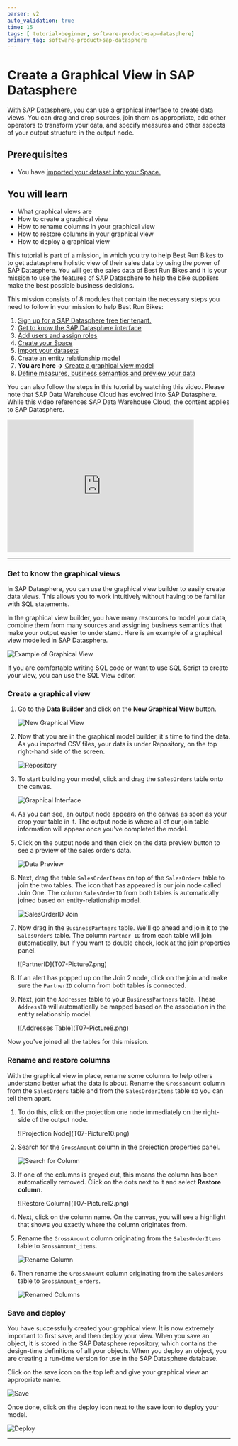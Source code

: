 ```yaml
---
parser: v2
auto_validation: true
time: 15
tags: [ tutorial>beginner, software-product>sap-datasphere]
primary_tag: software-product>sap-datasphere
---
```


# Create a Graphical View in SAP Datasphere
<!-- description --> With SAP Datasphere, you can use a graphical interface to create data views. You can drag and drop sources, join them as appropriate, add other operators to transform your data, and specify measures and other aspects of your output structure in the output node.

## Prerequisites
 - You have [imported your dataset into your Space.](data-warehouse-cloud-5-import-dataset)

## You will learn
  - What graphical views are
  - How to create a graphical view
  - How to rename columns in your graphical view
  - How to restore columns in your graphical view
  - How to deploy a graphical view

  This tutorial is part of a mission, in which you try to help Best Run Bikes to to get adatasphere holistic view of their sales data by using the power of SAP Datasphere. You will get the sales data of Best Run Bikes and it is your mission to use the features of SAP Datasphere to help the bike suppliers make the best possible business decisions.

  This mission consists of 8 modules that contain the necessary steps you need to follow in your mission to help Best Run Bikes:

  1. [Sign up for a SAP Datasphere free tier tenant.](data-warehouse-cloud-1-begin-trial)
  2. [Get to know the SAP Datasphere interface](data-warehouse-cloud-2-interface)
  3. [Add users and assign roles](data-warehouse-cloud-3-add-users)
  4. [Create your Space](data-warehouse-cloud-4-spaces)
  5. [Import your datasets](data-warehouse-cloud-5-import-dataset)
  6. [Create an entity relationship model](data-warehouse-cloud-6-entityrelationship-model)
  7. **You are here ->** [Create a graphical view model](data-warehouse-cloud-7-graphicalview)
  8. [Define measures, business semantics and preview your data](data-warehouse-cloud-8-define-measures)

  You can also follow the steps in this tutorial by watching this video. Please note that SAP Data Warehouse Cloud has evolved into SAP Datasphere. While this video references SAP Data Warehouse Cloud, the content applies to SAP Datasphere.

  <iframe id="kmsembed-1_7wphfgec" width="421" height="300" src="https://video.sap.com/embed/secure/iframe/entryId/1_7wphfgec/uiConfId/30317401/pbc/122287171/st/0" class="kmsembed" allowfullscreen webkitallowfullscreen mozAllowFullScreen allow="autoplay *; fullscreen *; encrypted-media *" referrerPolicy="no-referrer-when-downgrade" sandbox="allow-downloads allow-forms allow-same-origin allow-scripts allow-top-navigation allow-pointer-lock allow-popups allow-modals allow-orientation-lock allow-popups-to-escape-sandbox allow-presentation allow-top-navigation-by-user-activation" frameborder="0" title="T07-Create a Graphical View in SAP Data Warehouse Cloud"></iframe>

---

### Get to know the graphical views


In SAP Datasphere, you can use the graphical view builder to easily create data views. This allows you to work intuitively without having to be familiar with SQL statements.

In the graphical view builder, you have many resources to model your data, combine them from many sources and assigning business semantics that make your output easier to understand. Here is an example of a graphical view modelled in SAP Datasphere.

![Example of Graphical View](T07-Picture1.png)

>
If you are comfortable writing SQL code or want to use SQL Script to create your view, you can use the SQL View editor.


### Create a graphical view


1.	Go to the **Data Builder** and click on the **New Graphical View** button.

    ![New Graphical View](T07-Picture2.png)

2.	Now that you are in the graphical model builder, it's time to find the data. As you imported CSV files, your data is under Repository, on the top right-hand side of the screen.

    ![Repository](T07-Picture3.png)

3.	To start building your model, click and drag the `SalesOrders` table onto the canvas.

    ![Graphical Interface](T07-Picture4.png)

4.	As you can see, an output node appears on the canvas as soon as your drop your table in it. The output node is where all of our join table information will appear once you've completed the model.
5.	Click on the output node and then click on the data preview button to see a preview of the sales orders data.

    ![Data Preview](T07-Picture5.png)

6.	Next, drag the table `SalesOrderItems` on top of the `SalesOrders` table to join the two tables. The icon that has appeared is our join node called Join One. The column `SalesOrderID` from both tables is automatically joined based on entity-relationship model.

    ![SalesOrderID Join](T07-Picture6.png)

7.	Now drag in the `BusinessPartners` table. We'll go ahead and join it to the `SalesOrders` table. The column `Partner ID` from each table will join automatically, but if you want to double check, look at the join properties panel.

    <!-- border -->![PartnerID](T07-Picture7.png)


8.	If an alert has popped up on the Join 2 node, click on the join and make sure the `PartnerID` column from both tables is connected.

9.	Next, join the `Addresses` table to your `BusinessPartners` table. These `AddressID` will automatically be mapped based on the association in the entity relationship model.

    <!-- border -->![Addresses Table](T07-Picture8.png)




Now you've joined all the tables for this mission.



### Rename and restore columns


With the graphical view in place, rename some columns to help others understand better what the data is about. Rename the `Grossamount` column from the `SalesOrders` table and from the `SalesOrderItems` table so you can tell them apart.

1.	To do this, click on the projection one node immediately on the right-side of the output node.

    <!-- border -->![Projection Node](T07-Picture10.png)

2.	Search for the `GrossAmount` column in the projection properties panel.

    ![Search for Column](T07-Picture11.png)

3.	If one of the columns is greyed out, this means the column has been automatically removed. Click on the dots next to it and select **Restore column**.

    <!-- border -->![Restore Column](T07-Picture12.png)

4.	Next, click on the column name. On the canvas, you will see a highlight that shows you exactly where the column originates from.


5.	Rename the `GrossAmount` column originating from the `SalesOrderItems` table to `GrossAmount_items`.

    ![Rename Column](T07-Picture13.png)

6.	Then rename the `GrossAmount` column originating from the `SalesOrders` table to `GrossAmount_orders`.

    ![Renamed Columns](T07-Picture16.png)


### Save and deploy


You have successfully created your graphical view. It is now extremely important to first save, and then deploy your view. When you save an object, it is stored in the SAP Datasphere repository, which contains the design-time definitions of all your objects. When you deploy an object, you are creating a run-time version for use in the SAP Datasphere database.

Click on the save icon on the top left and give your graphical view an appropriate name.

![Save](T07-Picture14.png)

Once done, click on the deploy icon next to the save icon to deploy your model.

![Deploy](T07-Picture15.png)



---
